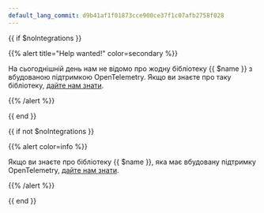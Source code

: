 ```yaml
---
default_lang_commit: d9b41af1f01873cce900ce37f1c07afb2758f028
---
```


{{ if $noIntegrations }}

{{% alert title="Help wanted!" color=secondary %}}

На сьогоднішній день нам не відомо про жодну бібліотеку {{ $name }} з вбудованою підтримкою OpenTelemetry. Якщо ви знаєте про таку бібліотеку, [дайте нам знати][let us know].

{{% /alert %}}

{{ end }}

{{ if not $noIntegrations }}

{{% alert color=info %}}

Якщо ви знаєте про бібліотеку {{ $name }}, яка має вбудовану підтримку OpenTelemetry, [дайте нам знати][let us know].

{{% /alert %}}

{{ end }}

[let us know]: https://github.com/open-telemetry/opentelemetry.io/issues/new/choose

